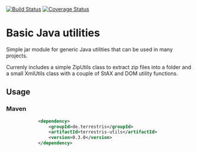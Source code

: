 [![Build Status](https://travis-ci.com/terrestris/terrestris-utils.svg?branch=master)](https://travis-ci.com/terrestris/terrestris-utils?branch=master) [![Coverage Status](https://coveralls.io/repos/terrestris/terrestris-utils/badge.svg?branch=master)](https://coveralls.io/r/terrestris/terrestris-utils?branch=master)

# Basic Java utilities

Simple jar module for generic Java utilities that can be used in many projects.

Currenly includes a simple ZipUtils class to extract zip files into a folder and
a small XmlUtils class with a couple of StAX and DOM utility functions.

## Usage

### Maven

```xml
            <dependency>
                <groupId>de.terrestris</groupId>
                <artifactId>terrestris-utils</artifactId>
                <version>0.3.0</version>
            </dependency>
```
